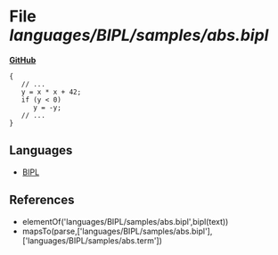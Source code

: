 # File _languages/BIPL/samples/abs.bipl_
**[GitHub](https://github.com/softlang/yas/blob/master/languages/BIPL/samples/abs.bipl)**
```
{
   // ...
   y = x * x + 42;
   if (y < 0)
      y = -y;
   // ...
}
```

## Languages
* [BIPL](../languages/BIPL.md)

## References
* elementOf('languages/BIPL/samples/abs.bipl',bipl(text))
* mapsTo(parse,['languages/BIPL/samples/abs.bipl'],['languages/BIPL/samples/abs.term'])
